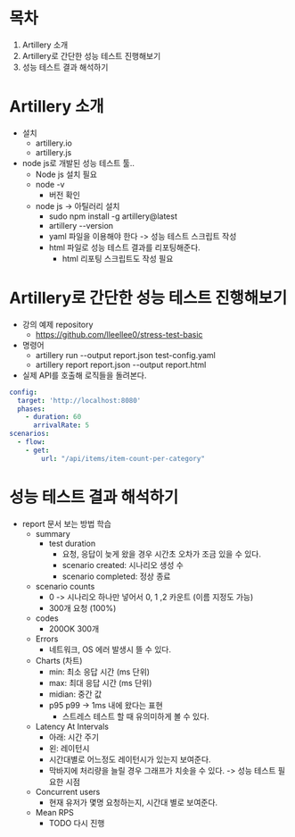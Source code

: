 # 목차
1. Artillery 소개
2. Artillery로 간단한 성능 테스트 진행해보기
3. 성능 테스트 결과 해석하기


# Artillery 소개
- 설치
  - artillery.io
  - artillery.js
- node js로 개발된 성능 테스트 툴..
  - Node js 설치 필요
  - node -v
    - 버전 확인
  - node js -> 아틸러리 설치
    - sudo npm install -g artillery@latest
    - artillery --version
    - yaml 파일을 이용해야 한다 -> 성능 테스트 스크립트 작성
    - html 파일로 성능 테스트 결과를 리포팅해준다.
      - html 리포팅 스크립트도 작성 필요
  
# Artillery로 간단한 성능 테스트 진행해보기
- 강의 예제 repository
  - https://github.com/lleellee0/stress-test-basic
- 명령어
  - artillery run --output report.json test-config.yaml
  - artillery report report.json --output report.html
- 실제 API를 호출해 로직들을 돌려본다.
```yaml
config:
  target: 'http://localhost:8080'
  phases:
    - duration: 60
      arrivalRate: 5
scenarios:
  - flow:
    - get:
        url: "/api/items/item-count-per-category"
```  
  
# 성능 테스트 결과 해석하기
- report 문서 보는 방법 학습
  - summary
    - test duration 
      - 요청, 응답이 늦게 왔을 경우 시간초 오차가 조금 있을 수 있다.
      - scenario created: 시나리오 생성 수
      - scenario completed: 정상 종료
  - scenario counts
    - 0 -> 시나리오 하나만 넣어서 0, 1 ,2 카운트 (이름 지정도 가능)
    - 300개 요청 (100%)
  - codes
    - 200OK 300개 
  - Errors
    - 네트워크, OS 에러 발생시 뜰 수 있다.
  - Charts (차트)
    - min: 최소 응답 시간 (ms 단위)
    - max: 최대 응답 시간 (ms 단위)
    - midian: 중간 값
    - p95 p99 -> 1ms 내에 왔다는 표현
      - 스트레스 테스트 할 때 유의미하게 볼 수 있다.
  - Latency At Intervals
    - 아래: 시간 주기
    - 왼: 레이턴시
    - 시간대별로 어느정도 레이턴시가 있는지 보여준다.
    - 막바지에 처리량을 늘릴 경우 그래프가 치솟을 수 있다. -> 성능 테스트 필요한 시점
  - Concurrent users
    - 현재 유저가 몇명 요청하는지, 시간대 별로 보여준다. 
  - Mean RPS
    - TODO 다시 진행















